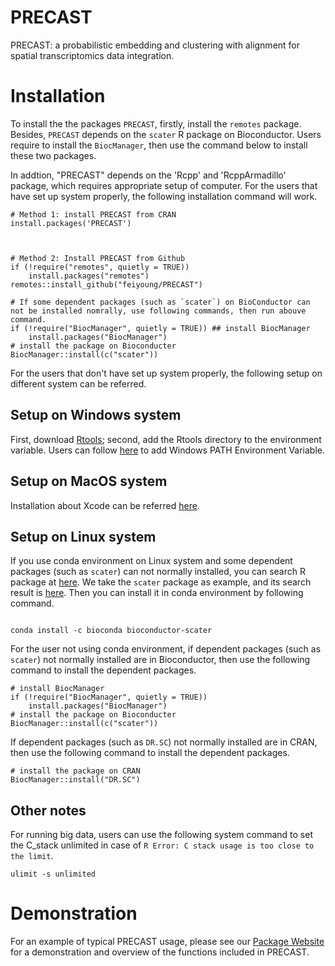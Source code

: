 # PRECAST
PRECAST: a probabilistic embedding and clustering with alignment for spatial transcriptomics data integration.

# Installation

To install the the packages `PRECAST`, firstly, install the `remotes` package. Besides, `PRECAST` depends on the  `scater` R package on Bioconductor. Users require to install the `BiocManager`, then use the command below to install these two packages.

In addtion, "PRECAST" depends on the 'Rcpp' and 'RcppArmadillo' package, which requires appropriate setup of computer. For the users that have set up system properly, the following installation command will work.
```{Rmd}
# Method 1: install PRECAST from CRAN
install.packages('PRECAST')



# Method 2: Install PRECAST from Github
if (!require("remotes", quietly = TRUE))
    install.packages("remotes")
remotes::install_github("feiyoung/PRECAST")

# If some dependent packages (such as `scater`) on BioConductor can not be installed nomrally, use following commands, then run abouve command.
if (!require("BiocManager", quietly = TRUE)) ## install BiocManager
    install.packages("BiocManager")
# install the package on Bioconducter
BiocManager::install(c("scater"))
```


For the users that don't have set up system properly, the following setup on different system can be referred.
## Setup on Windows system
First, download [Rtools](https://cran.r-project.org/bin/windows/Rtools/); second, add the Rtools directory to the environment variable. Users can follow [here](https://helpdeskgeek.com/windows-10/add-windows-path-environment-variable/#:~:text=Go%20ahead%20and%20click%20on%20the%20Environment%20Variables,you%20have%20to%20decide%20which%20one%20to%20edit) to add Windows PATH Environment Variable.


## Setup on MacOS system
Installation about Xcode can be referred [here](https://stackoverflow.com/questions/8291146/xcode-installation-on-mac#:~:text=You%20get%20it%20from%20the%20Mac%20App%20Store.,find%20the%20app%2C%20and%20click%20the%20install%20button).

## Setup on Linux  system
If you use conda environment on Linux system and some dependent packages (such as `scater`) can not normally installed, you can search R package at [here](https://anaconda.org/). We take the `scater` package as example, and its search result is [here](https://anaconda.org/bioconda/bioconductor-scater). Then you can install it in conda environment by following command.
```{Linux}

conda install -c bioconda bioconductor-scater
```
For the user not using conda environment, if  dependent packages (such as `scater`) not normally installed are in Bioconductor, then use the following command to install the dependent packages.
```{Linux}
# install BiocManager
if (!require("BiocManager", quietly = TRUE))
    install.packages("BiocManager")
# install the package on Bioconducter
BiocManager::install(c("scater"))
```
If  dependent packages (such as `DR.SC`) not normally installed are in CRAN, then use the following command to install the dependent packages.
```{Linux}
# install the package on CRAN
BiocManager::install("DR.SC")
```

## Other notes

For running big data, users can use the following system command to set the C_stack unlimited in case of `R Error: C stack usage is too close to the limit`.
```{Linux}
ulimit -s unlimited
```

# Demonstration

For an example of typical PRECAST usage, please see our [Package Website](https://feiyoung.github.io/PRECAST/index.html) for a demonstration and overview of the functions included in PRECAST.